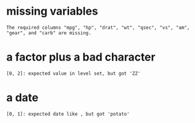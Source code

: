 # missing variables

    The required columns "mpg", "hp", "drat", "wt", "qsec", "vs", "am", "gear", and "carb" are missing.

# a factor plus a bad character

    [0, 2]: expected value in level set, but got 'ZZ'

# a date

    [0, 1]: expected date like , but got 'potato'

